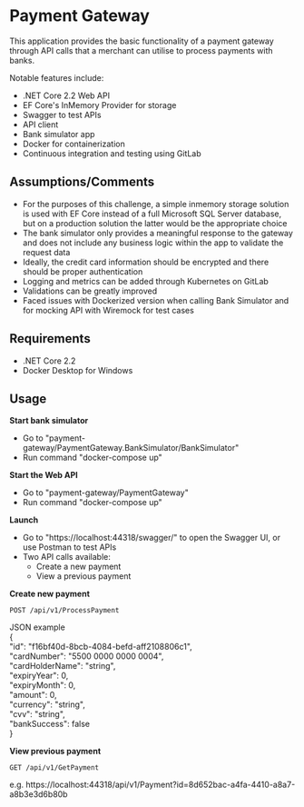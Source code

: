 # Payment Gateway

This application provides the basic functionality of a payment gateway through API calls that a merchant can utilise to process payments with banks.

Notable features include:
- .NET Core 2.2 Web API
- EF Core's InMemory Provider for storage
- Swagger to test APIs
- API client
- Bank simulator app
- Docker for containerization
- Continuous integration and testing using GitLab


## Assumptions/Comments

- For the purposes of this challenge, a simple inmemory storage solution is used with EF Core instead of a full Microsoft SQL Server database, but on a production solution the latter would be the appropriate choice
- The bank simulator only provides a meaningful response to the gateway and does not include any business logic within the app to validate the request data
- Ideally, the credit card information should be encrypted and there should be proper authentication
- Logging and metrics can be added through Kubernetes on GitLab
- Validations can be greatly improved
- Faced issues with Dockerized version when calling Bank Simulator and for mocking API with Wiremock for test cases


## Requirements

- .NET Core 2.2
- Docker Desktop for Windows


## Usage

**Start bank simulator**
- Go to "payment-gateway/PaymentGateway.BankSimulator/BankSimulator"
- Run command "docker-compose up"

**Start the Web API**
- Go to "payment-gateway/PaymentGateway"
- Run command "docker-compose up"

**Launch**
- Go to "https://localhost:44318/swagger/" to open the Swagger UI, or use Postman to test APIs
- Two API calls available:
    - Create a new payment
    - View a previous payment

**Create new payment**
```curl
POST /api/v1/ProcessPayment
```

JSON example  
{  
  "id": "f16bf40d-8bcb-4084-befd-aff2108806c1",  
  "cardNumber": "5500 0000 0000 0004",  
  "cardHolderName": "string",  
  "expiryYear": 0,  
  "expiryMonth": 0,  
  "amount": 0,  
  "currency": "string",  
  "cvv": "string",  
  "bankSuccess": false  
}  


**View previous payment**
```curl
GET /api/v1/GetPayment
```

e.g. https://localhost:44318/api/v1/Payment?id=8d652bac-a4fa-4410-a8a7-a8b3e3d6b80b